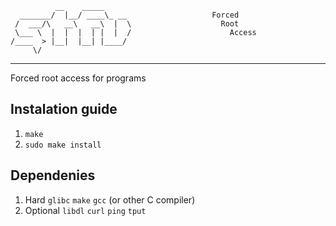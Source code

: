 ```
          __    _____      
  _______/  |__/ ____\_ __                   Forced
 /  ___/\   __\   __\  |  \                    Root
 \___ \  |  |  |  | |  |  /                      Access
/____  > |__|  |__| |____/ 
     \/
```
---

Forced root access for programs

## Instalation guide
1. ```make```
2. ```sudo make install```

## Dependenies
1. Hard
   ```glibc``` ```make``` ```gcc``` (or other C compiler)
2. Optional
   ```libdl``` ```curl``` ```ping``` ```tput```
